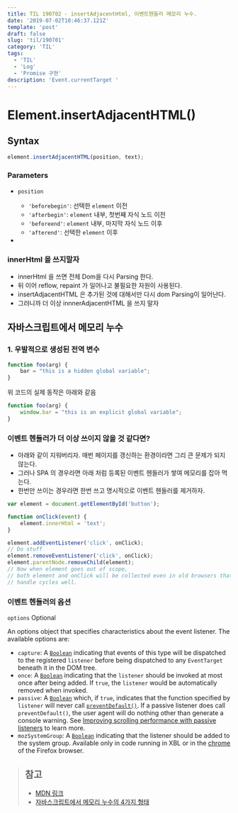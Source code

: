 ```yaml
---
title: TIL 190702 - insertAdjacentHtml, 이벤트헨들러 메모리 누수. 
date: '2019-07-02T10:46:37.121Z'
template: 'post'
draft: false
slug: 'til/190701'
category: 'TIL'
tags:
  - 'TIL'
  - 'Log'
  - 'Promise 구현'
description: 'Event.currentTarget '
---
```


# Element.insertAdjacentHTML()

## Syntax

```js
element.insertAdjacentHTML(position, text);
```

### Parameters

- `position`
  - `'beforebegin'`: 선택한 `element` 이전
  - `'afterbegin'`:  `element` 내부, 첫번째 자식 노드 이전 
  - `'beforeend'`:  `element`  내부, 마지막 자식 노드 이후 
  - `'afterend'`: 선택한  `element` 이후 

- 

### innerHtml 을 쓰지말자

- innerHtml 을 쓰면 전체 Dom을 다시 Parsing 한다.
- 뒤 이어 reflow, repaint 가 일어나고 불필요한 자원이 사용된다.
- insertAdjacentHTML 은 추가된 것에 대해서만 다시 dom Parsing이 일어난다.
- 그러니까 더 이상 innnerAdjacentHTML 을 쓰지 말자

## 자바스크립트에서 메모리 누수

### 1. 우발적으로 생성된 전역 변수

```javascript
function foo(arg) {
    bar = "this is a hidden global variable";
}
```

위 코드의 실제 동작은 아래와 같음

```javascript
function foo(arg) {
    window.bar = "this is an explicit global variable";
}
```

### 이벤트 헨들러가 더 이상 쓰이지 않을 것 같다면?

- 아래와 같이 지워버리자. 매번 페이지를 갱신하는 환경이라면 그리 큰 문제가 되지 않는다.
- 그러나 SPA 의 경우라면 아래 처럼 등록된 이벤트 헨들러가 쌓여 메모리를 잡아 먹는다.
- 한번만 쓰이는 경우라면 한번 쓰고 명시적으로 이벤트 헨들러를 제거하자. 

```javascript
var element = document.getElementById('button');

function onClick(event) {
    element.innerHtml = 'text';
}

element.addEventListener('click', onClick);
// Do stuff
element.removeEventListener('click', onClick);
element.parentNode.removeChild(element);
// Now when element goes out of scope,
// both element and onClick will be collected even in old browsers that don't
// handle cycles well.
```

### 이벤트 헨들러의 옵션 

`options` Optional

An options object that specifies characteristics about the event listener. The available options are:

- `capture`: A [`Boolean`](https://developer.mozilla.org/en-US/docs/Web/JavaScript/Reference/Global_Objects/Boolean) indicating that events of this type will be dispatched to the registered `listener` before being dispatched to any `EventTarget` beneath it in the DOM tree.
- `once`: A [`Boolean`](https://developer.mozilla.org/en-US/docs/Web/JavaScript/Reference/Global_Objects/Boolean) indicating that the `listener` should be invoked at most once after being added. If `true`, the `listener` would be automatically removed when invoked.
- `passive`: A [`Boolean`](https://developer.mozilla.org/en-US/docs/Web/JavaScript/Reference/Global_Objects/Boolean) which, if `true`, indicates that the function specified by `listener` will never call [`preventDefault()`](https://developer.mozilla.org/en-US/docs/Web/API/Event/preventDefault). If a passive listener does call `preventDefault()`, the user agent will do nothing other than generate a console warning. See [Improving scrolling performance with passive listeners](https://developer.mozilla.org/en-US/docs/Web/API/EventTarget/addEventListener#Improving_scrolling_performance_with_passive_listeners) to learn more.
-  `mozSystemGroup`: A [`Boolean`](https://developer.mozilla.org/en-US/docs/Web/JavaScript/Reference/Global_Objects/Boolean) indicating that the listener should be added to the system group. Available only in code running in XBL or in the [chrome](https://developer.mozilla.org/en-US/docs/Glossary/chrome) of the Firefox browser.

>  ## 참고 
>
> - [MDN 링크](https://developer.mozilla.org/en-US/docs/Web/API/Element/insertAdjacentHTML)
> - [자바스크립트에서 메모리 누수의 4가지 형태](https://itstory.tk/entry/자바스크립트에서-메모리-누수의-4가지-형태)